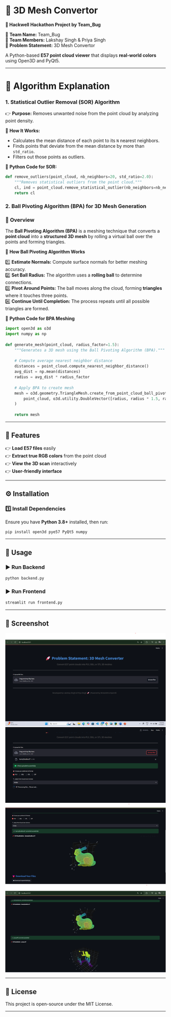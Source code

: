# 🎨 3D Mesh Convertor  

**🚀 Hackwell Hackathon Project by Team_Bug**  

🔹 **Team Name:** Team_Bug  
🔹 **Team Members:** Lakshay Singh & Priya Singh  
🔹 **Problem Statement:** 3D Mesh Convertor 

 
A Python-based **E57 point cloud viewer** that displays **real-world colors** using Open3D and PyQt5.  

---



# 📌 **Algorithm Explanation**  

###  **1. Statistical Outlier Removal (SOR) Algorithm**  
👉 **Purpose:** Removes unwanted noise from the point cloud by analyzing point density.  

🔹 **How It Works:**  
- Calculates the mean distance of each point to its `N` nearest neighbors.  
- Finds points that deviate from the mean distance by more than `std_ratio`.  
- Filters out those points as outliers.  

🔹 **Python Code for SOR:**  

```python
def remove_outliers(point_cloud, nb_neighbors=20, std_ratio=2.0):
    """Removes statistical outliers from the point cloud."""
    cl, ind = point_cloud.remove_statistical_outlier(nb_neighbors=nb_neighbors, std_ratio=std_ratio)
    return cl
```
### **2. Ball Pivoting Algorithm (BPA) for 3D Mesh Generation**

### 🚀 **Overview**  
The **Ball Pivoting Algorithm (BPA)** is a meshing technique that converts a **point cloud** into a **structured 3D mesh** by rolling a virtual ball over the points and forming triangles.  

 🔹 **How Ball Pivoting Algorithm Works**  

1️⃣ **Estimate Normals:** Compute surface normals for better meshing accuracy.  
2️⃣ **Set Ball Radius:** The algorithm uses a **rolling ball** to determine connections.  
3️⃣ **Pivot Around Points:** The ball moves along the cloud, forming **triangles** where it touches three points.  
4️⃣ **Continue Until Completion:** The process repeats until all possible triangles are formed.  

📌 **Python Code for BPA Meshing**  

```python
import open3d as o3d
import numpy as np

def generate_mesh(point_cloud, radius_factor=1.5):
    """Generates a 3D mesh using the Ball Pivoting Algorithm (BPA)."""
    
    # Compute average nearest neighbor distance
    distances = point_cloud.compute_nearest_neighbor_distance()
    avg_dist = np.mean(distances)
    radius = avg_dist * radius_factor

    # Apply BPA to create mesh
    mesh = o3d.geometry.TriangleMesh.create_from_point_cloud_ball_pivoting(
        point_cloud, o3d.utility.DoubleVector([radius, radius * 1.5, radius * 2])
    )
    
    return mesh

```
---

## 🎯 **Features**  
👉 **Load E57 files** easily  
👉 **Extract true RGB colors** from the point cloud  
👉 **View the 3D scan** interactively  
👉 **User-friendly interface**  

---

## ⚙️ **Installation**  

### **1️⃣ Install Dependencies**  
Ensure you have **Python 3.8+** installed, then run:  

```bash
pip install open3d pye57 PyQt5 numpy
```

---

## 🚀 **Usage**
### **▶️ Run Backend**
```bash
python backend.py
```

### **▶️ Run Frontend**
```bash
streamlit run frontend.py
```

---
## 📸 Screenshot 
![3D Mesh Viewer](assets/ss1.png)  
![3D Mesh Viewer](assets/ss2.png)  
![3D Mesh Viewer](assets/ss3.png)
![3D Mesh Viewer](assets/ss4.png)  


---

## 📝 License  
This project is open-source under the MIT License.  

---
